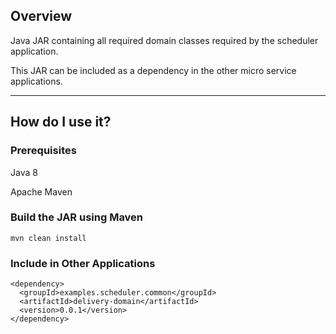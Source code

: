 ## Overview

Java JAR containing all required domain classes required by the scheduler application.

This JAR can be included as a dependency in the other micro service applications.

---

## How do I use it?

### Prerequisites

Java 8

Apache Maven

### Build the JAR using Maven

`mvn clean install`

### Include in Other Applications

```
<dependency>
  <groupId>examples.scheduler.common</groupId>
  <artifactId>delivery-domain</artifactId>
  <version>0.0.1</version>
</dependency>
```